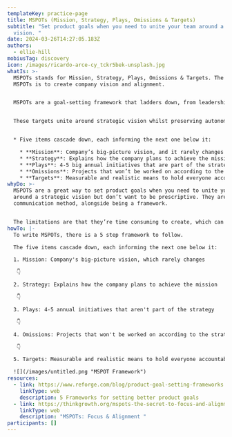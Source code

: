 ```yaml
---
templateKey: practice-page
title: MSPOTs (Mission, Strategy, Plays, Omissions & Targets)
subtitle: "Set product goals when you need to unite your team around a strategic
  vision. "
date: 2024-03-26T14:27:05.183Z
authors:
  - ellie-hill
mobiusTag: discovery
icon: /images/ricardo-arce-cy_tckr5bek-unsplash.jpg
whatIs: >-
  MSPOTs stands for Mission, Strategy, Plays, Omissions & Targets. The aim of
  MSPOTs is to create company vision and alignment.


  MSPOTs are a goal-setting framework that ladders down, from leadership to individuals in teams. Typically, leadership teams develop MSPOTs, and then share them with functional managers in a top-down way.


  These targets unite around strategic vision whilst preserving autonomy in functional teams


  * Five items cascade down, each informing the next one below it:

    * **Mission**: Company’s big-picture vision, and it rarely changes
    * **Strategy**: Explains how the company plans to achieve the mission
    * **Plays**: 4-5 big annual initiatives that are part of the strategy
    * **Omissions**: Projects that won’t be worked on according to the strategy
    * **Targets**: Measurable and realistic means to hold everyone accountable
whyDo: >-
  MSPOTS are a great way to set product goals when you need to unite your team
  around a strategic vision but don’t want to be prescriptive. They are a great
  communication method, alongside being a framework.


  The limitations are that they’re time consuming to create, which can be challenging for leadership.
howTo: |-
  T﻿o write MSPOTs, there is a 5 step framework to follow. 

  The five items cascade down, each informing the next one below it:

  1﻿. Mission: Company's big-picture vision, which rarely changes 

   👇

  2﻿. Strategy: Explains how the company plans to achieve the mission 

   👇

  3﻿. Plays: 4-5 annual initiatives that aren't part of the strategy 

   👇

  4﻿. Omissions: Projects that won't be worked on according to the strategy 

   👇

  5﻿. Targets: Measurable and realistic means to hold everyone accountable 

  ![](/images/untitled.png "MSPOT Framework")
resources:
  - link: https://www.reforge.com/blog/product-goal-setting-frameworks
    linkType: web
    description: 5 Frameworks for setting better product goals
  - link: https://thinkgrowth.org/mspots-the-secret-to-focus-and-alignment-4a1510d9b3db
    linkType: web
    description: "MSPOTs: Focus & Alignment "
participants: []
---
```

